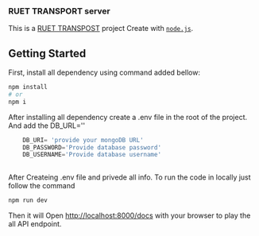 ### RUET TRANSPORT server

This is a [RUET TRANSPOST]('') project Create with [`node.js`](https://nextjs.org/).

## Getting Started

First, install all dependency using command added bellow:

```bash
npm install
# or
npm i
```
After installing all dependency create a .env file in the root of the project. And add the DB_URL=''

```javascript
    DB_URI= 'provide your mongoDB URL'
    DB_PASSWORD='Provide database password'
    DB_USERNAME='Provide database username'
    

```

After Createing .env file and privede all info. To run the code in locally just follow the command

```bash
npm run dev
```



Then it will Open [http://localhost:8000/docs](http://localhost:8000/docs) with your browser to play the all API endpoint.
